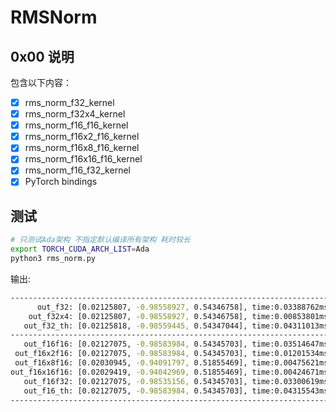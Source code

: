 # RMSNorm

## 0x00 说明

包含以下内容：

- [X] rms_norm_f32_kernel 
- [X] rms_norm_f32x4_kernel
- [X] rms_norm_f16_f16_kernel
- [X] rms_norm_f16x2_f16_kernel
- [X] rms_norm_f16x8_f16_kernel
- [X] rms_norm_f16x16_f16_kernel
- [X] rms_norm_f16_f32_kernel
- [X] PyTorch bindings

## 测试

```bash
# 只测试Ada架构 不指定默认编译所有架构 耗时较长
export TORCH_CUDA_ARCH_LIST=Ada 
python3 rms_norm.py
```

输出:

```bash
--------------------------------------------------------------------------------
      out_f32: [0.02125807, -0.98558927, 0.54346758], time:0.03388762ms
    out_f32x4: [0.02125807, -0.98558927, 0.54346758], time:0.00853801ms
   out_f32_th: [0.02125818, -0.98559445, 0.54347044], time:0.04311013ms
--------------------------------------------------------------------------------
   out_f16f16: [0.02127075, -0.98583984, 0.54345703], time:0.03514647ms
 out_f16x2f16: [0.02127075, -0.98583984, 0.54345703], time:0.01201534ms
 out_f16x8f16: [0.02030945, -0.94091797, 0.51855469], time:0.00475621ms
out_f16x16f16: [0.02029419, -0.94042969, 0.51855469], time:0.00424671ms
   out_f16f32: [0.02127075, -0.98535156, 0.54345703], time:0.03300619ms
   out_f16_th: [0.02127075, -0.98583984, 0.54345703], time:0.04315543ms
--------------------------------------------------------------------------------
```
